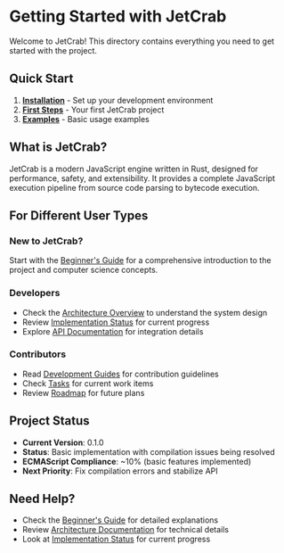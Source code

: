 # Getting Started with JetCrab

Welcome to JetCrab! This directory contains everything you need to get started with the project.

## Quick Start

1. **[Installation](./installation.md)** - Set up your development environment
2. **[First Steps](./first-steps.md)** - Your first JetCrab project
3. **[Examples](./examples.md)** - Basic usage examples

## What is JetCrab?

JetCrab is a modern JavaScript engine written in Rust, designed for performance, safety, and extensibility. It provides a complete JavaScript execution pipeline from source code parsing to bytecode execution.

## For Different User Types

### **New to JetCrab?**
Start with the [Beginner's Guide](../guides/beginners-guide.md) for a comprehensive introduction to the project and computer science concepts.

### **Developers**
- Check the [Architecture Overview](../architecture/engine-overview.md) to understand the system design
- Review [Implementation Status](../implementation/main-checklist.md) for current progress
- Explore [API Documentation](../api/) for integration details

### **Contributors**
- Read [Development Guides](../development/) for contribution guidelines
- Check [Tasks](../tasks/) for current work items
- Review [Roadmap](../roadmap/) for future plans

## Project Status

- **Current Version**: 0.1.0
- **Status**: Basic implementation with compilation issues being resolved
- **ECMAScript Compliance**: ~10% (basic features implemented)
- **Next Priority**: Fix compilation errors and stabilize API

## Need Help?

- Check the [Beginner's Guide](../guides/beginners-guide.md) for detailed explanations
- Review [Architecture Documentation](../architecture/) for technical details
- Look at [Implementation Status](../implementation/) for current progress 
